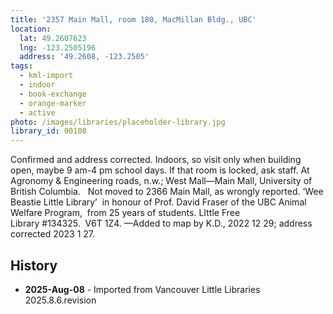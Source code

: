 ```yaml
---
title: '2357 Main Mall, room 180, MacMillan Bldg., UBC'
location:
  lat: 49.2607623
  lng: -123.2505196
  address: '49.2608, -123.2505'
tags:
  - kml-import
  - indoor
  - book-exchange
  - orange-marker
  - active
photo: /images/libraries/placeholder-library.jpg
library_id: 00108
---
```

Confirmed and address corrected. 
Indoors, so visit only when building open, 
maybe 9 am-4 pm school days.
If that room is locked, ask staff.
At Agronomy & Engineering roads, n.w.;
West Mall—Main Mall, 
University of British Columbia.  
Not moved to 2366 Main Mall, as wrongly reported.
 ‘Wee Beastie Little Library’ 
in honour of Prof. David Fraser of 
the UBC Animal Welfare Program,  
from 25 years of students. 
LIttle Free Library #134325.  V6T 1Z4.
—Added to map by K.D., 2022 12 29; 
address corrected 2023 1 27.

## History
- **2025-Aug-08** - Imported from Vancouver Little Libraries 2025.8.6.revision
